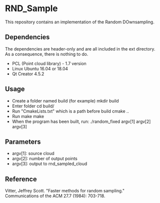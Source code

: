 # RND_Sample #

This repository contains an implementation of the Random DOwnsampling. 

## Dependencies ##

The dependencies are header-only and are all included in the ext directory. As a consequence, there is nothing to do.

* PCL (Point cloud library) - 1.7 version
* Linux Ubuntu 16.04 or 18.04
* Qt Creator 4.5.2

## Usage ##

* Create a folder named build (for example)
mkdir build
* Enter folder
cd build/
* Run "CmakeLists.txt" which is a path before build
cmake ..
* Run make
make
* When the program has been built, run: 
./random_fixed argv[1] argv[2] argv[3]

## Parameters ##
* argv[1]: source cloud
* argv[2]: number of output points
* argv[3]: output to rnd_sampled_cloud

## Reference ##

Vitter, Jeffrey Scott. "Faster methods for random sampling." Communications of the ACM 27.7 (1984): 703-718.
